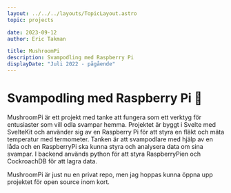 ```yaml
---
layout: ../../../layouts/TopicLayout.astro
topic: projects

date: 2023-09-12
author: Eric Takman

title: MushroomPi
description: Svampodling med Raspberry Pi
displayDate: "Juli 2022 - pågående"
---
```


# Svampodling med Raspberry Pi 🍄

MushroomPi är ett projekt med tanke att fungera som ett verktyg för entusiaster som vill odla svampar hemma. Projektet är byggt i Svelte med SvelteKit och använder sig av en Raspberry Pi för att styra en fläkt och mäta temperatur med termometer. Tanken är att svampodlare med hjälp av en låda och en RaspberryPi ska kunna styra och analysera data om sina svampar. I backend används python för att styra RaspberryPien och CockroachDB för att lagra data.

MushroomPi är just nu en privat repo, men jag hoppas kunna öppna upp projektet för open source inom kort.
